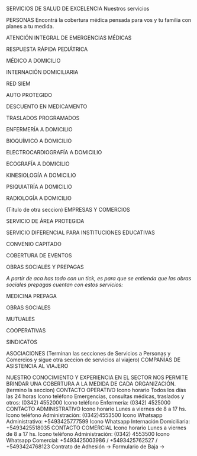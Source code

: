 SERVICIOS DE SALUD DE EXCELENCIA
Nuestros servicios

PERSONAS
Encontrá la cobertura médica pensada para vos y tu familia con
planes a tu medida.

ATENCIÓN INTEGRAL DE EMERGENCIAS MÉDICAS

 
RESPUESTA RÁPIDA PEDIÁTRICA

 
MÉDICO A DOMICILIO

 
INTERNACIÓN DOMICILIARIA

 
RED SIEM

 
AUTO PROTEGIDO

 
DESCUENTO EN MEDICAMENTO

 
TRASLADOS PROGRAMADOS

 
ENFERMERÍA A DOMICILIO

 
BIOQUÍMICO A DOMICILIO

 
ELECTROCARDIOGRAFÍA A DOMICILIO

 
ECOGRAFÍA A DOMICILIO

 
KINESIOLOGÍA A DOMICILIO

 
PSIQUIATRÍA A DOMICILIO

 
RADIOLOGÍA A DOMICILIO


(Titulo de otra seccion) EMPRESAS Y COMERCIOS

 
SERVICIO DE ÁREA PROTEGIDA

 
SERVICIO DIFERENCIAL PARA INSTITUCIONES EDUCATIVAS


 CONVENIO CAPITADO


 COBERTURA DE EVENTOS

 OBRAS SOCIALES Y PREPAGAS


*A partir de aca has todo con un tick, es para que se entienda que las obras sociales prepagas cuentan con estos servicios:*
 
MEDICINA PREPAGA

 OBRAS SOCIALES

 MUTUALES

 COOPERATIVAS

 SINDICATOS

 ASOCIACIONES
(Terminan las secciones de Servicios a Personas y Comercios y sigue otra seccion de servicios al viajero)
 COMPAÑÍAS DE ASISTENCIA AL VIAJERO

NUESTRO CONOCIMIENTO Y EXPERIENCIA EN EL SECTOR NOS PERMITE BRINDAR
UNA COBERTURA A LA MEDIDA DE CADA ORGANIZACIÓN.
(termino la seccion)
CONTACTO OPERATIVO
 Icono horario 
Todos los días las 24 horas
 Icono teléfono 
Emergencias, consultas médicas, traslados y otros: (0342) 4552000 
 Icono teléfono 
Enfermería: (0342) 4525000
CONTACTO ADMINISTRATIVO
 Icono horario 
Lunes a viernes de 8 a 17 hs.
 Icono teléfono 
Administración: (0342)4553500
 Icono Whatsapp 
Administrativo: +5493425777599
 Icono Whatsapp 
Internación Domiciliaria: +5493425518035
CONTACTO COMERCIAL
 Icono horario 
Lunes a viernes de 8 a 17 hs.
 Icono teléfono 
Administración: (0342) 4553500
 Icono Whatsapp 
Comercial:
+5493425003986 / +5493425762527 / +5493424768123
Contrato de Adhesión  ->
Formulario de Baja  ->